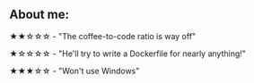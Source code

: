## About me:

★★☆☆☆ - "The coffee-to-code ratio is way off"

★☆☆☆☆ - "He'll try to write a Dockerfile for nearly anything!"

★★★☆☆ - "Won't use Windows"
